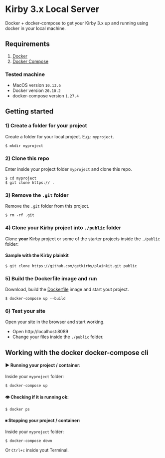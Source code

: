 # Kirby 3.x Local Server

Docker + docker-compose to get your Kirby 3.x up and running using docker in your local machine.

## Requirements

1. [Docker](https://docs.docker.com/get-docker/)
2. [Docker Compose](https://docs.docker.com/compose/install/)

### Tested machine

* MacOS version `10.13.6`
* Docker version `20.10.2`
* docker-compose version `1.27.4`

## Getting started

### 1) Create a folder for your project

Create a folder for your local project. E.g.: `myproject`.

```
$ mkdir myproject
```

### 2) Clone this repo

Enter inside your project folder `myproject` and clone this repo.

```
$ cd myproject
$ git clone https:// .
```

### 3) Remove the `.git` folder

Remove the `.git` folder from this project.

```
$ rm -rf .git
```

### 4) Clone your Kirby project into `./public` folder

Clone **your** Kirby project or some of the starter projects inside the `./public` folder:

#### Sample with the Kirby plainkit

```
$ git clone https://github.com/getkirby/plainkit.git public
```

### 5) Build the Dockerfile image and run

Download, build the [Dockerfile](Dockerfile) image and start yout project.

```
$ docker-compose up --build
```

### 6) Test your site

Open your site in the browser and start working.

* Open http://localhost:8089
* Change your files inside the `./public` folder.

## Working with the docker docker-compose cli

#### ▶️ Running your project / container:

Inside your `myproject` folder:

```
$ docker-compose up
```

#### 👁 Checking if it is running ok:

```
$ docker ps
```

#### ⏹ Stopping your project / container:

Inside your `myproject` folder:

```
$ docker-compose down
```

Or `Ctrl+c` inside yout Terminal.